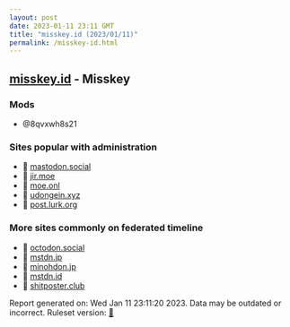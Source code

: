 ```yaml
---
layout: post
date: 2023-01-11 23:11 GMT
title: "misskey.id (2023/01/11)"
permalink: /misskey-id.html
---
```



## [misskey.id](https://misskey.id) - Misskey

### Mods
 * @8qvxwh8s21

### Sites popular with administration

* 🐘 [mastodon.social](/mastodon-social.html)
* 🐘 [jir.moe](/jir-moe.html)
* 🐘 [moe.onl](/moe-onl.html)
* 🐘 [udongein.xyz](/udongein-xyz.html)
* 🐘 [post.lurk.org](/post-lurk-org.html)

### More sites commonly on federated timeline

* 🐘 [octodon.social](/octodon-social.html)
* 🐘 [mstdn.jp](/mstdn-jp.html)
* 🐘 [minohdon.jp](/minohdon-jp.html)
* 🐘 [mstdn.id](/mstdn-id.html)
* 🐘 [shitposter.club](/shitposter-club.html)

Report generated on: Wed Jan 11 23:11:20 2023. Data may be outdated or incorrect.
Ruleset version: [🧁](/version-cupcake)
